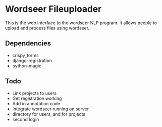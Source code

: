 Wordseer Fileuploader
====================

This is the web interface to the wordseer NLP program. It allows people 
to upload and process files using wordseer.

Dependencies
------------

* crispy_forms
* django-registration
* python-magic

Todo
----

* Link projects to users
* Get registration working
* Add in annotation code
* Integrate wordseer running on server
* directory for users, and for projects
* second login
